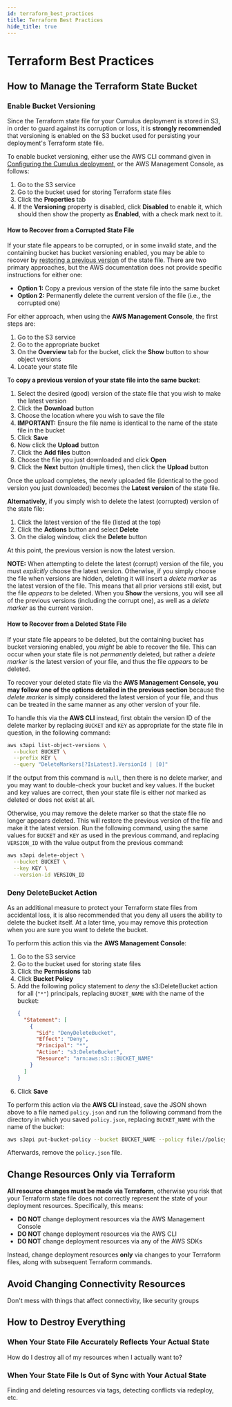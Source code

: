 ```yaml
---
id: terraform_best_practices
title: Terraform Best Practices
hide_title: true
---
```


# Terraform Best Practices

## How to Manage the Terraform State Bucket

### Enable Bucket Versioning

Since the Terraform state file for your Cumulus deployment is stored in S3, in
order to guard against its corruption or loss, it is **strongly recommended**
that versioning is enabled on the S3 bucket used for persisting your
deployment's Terraform state file.

To enable bucket versioning, either use the AWS CLI command given in
[Configuring the Cumulus deployment], or the AWS Management Console, as follows:

1. Go to the S3 service
1. Go to the bucket used for storing Terraform state files
1. Click the **Properties** tab
1. If the **Versioning** property is disabled, click **Disabled** to enable it,
   which should then show the property as **Enabled**, with a check mark next
   to it.

#### How to Recover from a Corrupted State File

If your state file appears to be corrupted, or in some invalid state, and the
containing bucket has bucket versioning enabled, you may be able to recover by
[restoring a previous version] of the state file. There are two primary
approaches, but the AWS documentation does not provide specific instructions
for either one:

- **Option 1:** Copy a previous version of the state file into the same bucket
- **Option 2:** Permanently delete the current version of the file (i.e., the corrupted one)

For either approach, when using the **AWS Management Console**, the first steps
are:

1. Go to the S3 service
1. Go to the appropriate bucket
1. On the **Overview** tab for the bucket, click the **Show** button to show
   object versions
1. Locate your state file

To **copy a previous version of your state file into the same bucket**:

1. Select the desired (good) version of the state file that you wish to make
   the latest version
1. Click the **Download** button
1. Choose the location where you wish to save the file
1. **IMPORTANT:** Ensure the file name is identical to the name of the state
   file in the bucket
1. Click **Save**
1. Now click the **Upload** button
1. Click the **Add files** button
1. Choose the file you just downloaded and click **Open**
1. Click the **Next** button (multiple times), then click the **Upload** button

Once the upload completes, the newly uploaded file (identical to the good
version you just downloaded) becomes the **Latest version** of the state file.

**Alternatively,** if you simply wish to delete the latest (corrupted) version
of the state file:

1. Click the latest version of the file (listed at the top)
1. Click the **Actions** button and select **Delete**
1. On the dialog window, click the **Delete** button

At this point, the previous version is now the latest version.

**NOTE:** When attempting to delete the latest (corrupt) version of the file,
you must _explicitly_ choose the latest version. Otherwise, if you simply
choose the file when versions are hidden, deleting it will insert a
_delete marker_ as the latest version of the file. This means that all prior
versions still exist, but the file _appears_ to be deleted. When you **Show**
the versions, you will see all of the previous versions (including the corrupt
one), as well as a _delete marker_ as the current version.

#### How to Recover from a Deleted State File

If your state file appears to be deleted, but the containing bucket has bucket
versioning enabled, you _might_ be able to recover the file. This can occur
when your state file is not _permanently_ deleted, but rather a _delete marker_
is the latest version of your file, and thus the file _appears_ to be deleted.

To recover your deleted state file via the **AWS Management Console, you may
follow one of the options detailed in the previous section** because the
_delete marker_ is simply considered the latest version of your file, and thus
can be treated in the same manner as any other version of your file.

To handle this via the **AWS CLI** instead, first obtain the version ID of the
delete marker by replacing `BUCKET` and `KEY` as appropriate for the state file
in question, in the following command:

```bash
aws s3api list-object-versions \
  --bucket BUCKET \
  --prefix KEY \
  --query "DeleteMarkers[?IsLatest].VersionId | [0]"
```

If the output from this command is `null`, then there is no delete marker, and
you may want to double-check your bucket and key values. If the bucket and key
values are correct, then your state file is either _not_ marked as deleted or
does not exist at all.

Otherwise, you may remove the delete marker so that the state file no longer
appears deleted. This will restore the previous version of the file and make it
the latest version. Run the following command, using the same values for
`BUCKET` and `KEY` as used in the previous command, and replacing `VERSION_ID`
with the value output from the previous command:

```bash
aws s3api delete-object \
  --bucket BUCKET \
  --key KEY \
  --version-id VERSION_ID
```

### Deny DeleteBucket Action

As an additional measure to protect your Terraform state files from accidental
loss, it is also recommended that you deny all users the ability to delete the
bucket itself. At a later time, you may remove this protection when you are
sure you want to delete the bucket.

To perform this action this via the **AWS Management Console**:

1. Go to the S3 service
1. Go to the bucket used for storing state files
1. Click the **Permissions** tab
1. Click **Bucket Policy**
1. Add the following policy statement to _deny_ the s3:DeleteBucket action for
   all (`"*"`) principals, replacing `BUCKET_NAME` with the name of the bucket:
   ```json
   {
     "Statement": [
       {
         "Sid": "DenyDeleteBucket",
         "Effect": "Deny",
         "Principal": "*",
         "Action": "s3:DeleteBucket",
         "Resource": "arn:aws:s3:::BUCKET_NAME"
       }
     ]
   }
   ```
1. Click **Save**

To perform this action via the **AWS CLI** instead, save the JSON shown above
to a file named `policy.json` and run the following command from the directory
in which you saved `policy.json`, replacing `BUCKET_NAME` with the name of the
bucket:

```bash
aws s3api put-bucket-policy --bucket BUCKET_NAME --policy file://policy.json
```

Afterwards, remove the `policy.json` file.

## Change Resources Only via Terraform

**All resource changes must be made via Terraform**, otherwise you risk that
your Terraform state file does not correctly represent the state of your
deployment resources. Specifically, this means:

- **DO NOT** change deployment resources via the AWS Management Console
- **DO NOT** change deployment resources via the AWS CLI
- **DO NOT** change deployment resources via any of the AWS SDKs

Instead, change deployment resources **only** via changes to your Terraform
files, along with subsequent Terraform commands.

## Avoid Changing Connectivity Resources

Don't mess with things that affect connectivity, like security groups

## How to Destroy Everything

### When Your State File Accurately Reflects Your Actual State

How do I destroy all of my resources when I actually want to?

### When Your State File Is Out of Sync with Your Actual State

Finding and deleting resources via tags, detecting conflicts via redeploy, etc. 

[Configuring the Cumulus deployment]:
  README.md#configuring-the-cumulus-deployment
[restoring a previous version]:
  https://docs.aws.amazon.com/AmazonS3/latest/dev/RestoringPreviousVersions.html
